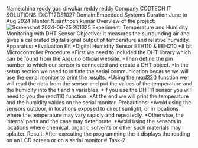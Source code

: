 Name:china reddy gari diwakar reddy reddy Company:CODTECH IT SOLUTIONS ID:CT12DS1027
Domain:Embedded Systems 
Duration:June to Aug 2024
Mentor:N.santhosh kumar 
Overview of the project: ![Screenshot 2024-06-25 201325](https://github.com/Diva707/Task-2/assets/173811028/5ccad5cd-8d08-462d-9c5a-8c7a916a6a23)
 Experiment: Temperature and Humidity Monitoring with DHT Sensor
 Objective: It measures the surrounding air and gives a calibrated digital signal output of temperature and relative humidity. 
 Apparatus: *Evaluation Kit *Digital Humidity Sensor EEH110 & EEH210 *8 bit Microcontroller Procedure *First we need to included the DHT library which can be found from the Arduino official website. *Then define the pin number to which our sensor is connected and create a DHT object. *In the setup section we need to initiate the serial communication because we will use the serial monitor to print the results. *Using the read22() function we will read the data from the sensor and put the values of the temperature and the humidity into the t and h variables. *If you use the DHT11 sensor you will need to you the read11() function. *At the end we will print the temperature and the humidity values on the serial monitor.
 Precautions: *Avoid using the sensors outdoor, in locations exposed to direct sunlight, or in locations where the temperature may vary rapidly and repeatedly. *Otherwise, the internal parts and the case may deteriorate. *Avoid using the sensors in locations where chemical, organic solvents or other such materials may splatter. Result: After executing the programming the it displays the reading on an LCD screen or on a serial monitor.# Task-2
